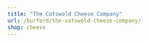 ```yaml
---
title: "The Cotswold Cheese Company"
url: /burford/the-cotswold-cheese-company/
shop: cheese
---
```

